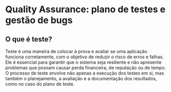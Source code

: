 # Quality Assurance: plano de testes e gestão de bugs

## O que é teste?

Teste é uma maneira de colocar à prova e avaliar se uma aplicação funciona corretamente, com o objetivo de reduzir o risco de erros e falhas. Ele é essencial para garantir que o sistema seja resiliente e não apresente problemas que possam causar perda financeira, de reputação ou de tempo. O processo de teste envolve não apenas a execução dos testes em si, mas também o planejamento, a avaliação e a documentação dos resultados, como no caso do plano de teste.
